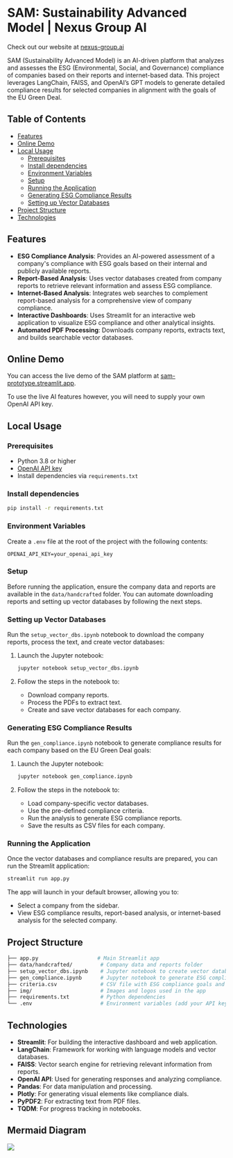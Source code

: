 # SAM: Sustainability Advanced Model | Nexus Group AI

Check out our website at [nexus-group.ai](https://nexus-group.ai/)

SAM (Sustainability Advanced Model) is an AI-driven platform that analyzes and assesses the ESG (Environmental, Social, and Governance) compliance of companies based on their reports and internet-based data. This project leverages LangChain, FAISS, and OpenAI’s GPT models to generate detailed compliance results for selected companies in alignment with the goals of the EU Green Deal.

## Table of Contents

- [Features](#features)
- [Online Demo](#online-demo)
- [Local Usage](#local-usage)
  - [Prerequisites](#prerequisites)
  - [Install dependencies](#install-dependencies)
  - [Environment Variables](#environment-variables)
  - [Setup](#setup)
  - [Running the Application](#running-the-application)
  - [Generating ESG Compliance Results](#generating-esg-compliance-results)
  - [Setting up Vector Databases](#setting-up-vector-databases)
- [Project Structure](#project-structure)
- [Technologies](#technologies)

## Features

- **ESG Compliance Analysis**: Provides an AI-powered assessment of a company's compliance with ESG goals based on their internal and publicly available reports.
- **Report-Based Analysis**: Uses vector databases created from company reports to retrieve relevant information and assess ESG compliance.
- **Internet-Based Analysis**: Integrates web searches to complement report-based analysis for a comprehensive view of company compliance.
- **Interactive Dashboards**: Uses Streamlit for an interactive web application to visualize ESG compliance and other analytical insights.
- **Automated PDF Processing**: Downloads company reports, extracts text, and builds searchable vector databases.

## Online Demo

You can access the live demo of the SAM platform at [sam-prototype.streamlit.app](https://sam-prototype.streamlit.app/).

To use the live AI features however, you will need to supply your own OpenAI API key.

## Local Usage

### Prerequisites

- Python 3.8 or higher
- [OpenAI API key](https://beta.openai.com/signup/)
- Install dependencies via `requirements.txt`

### Install dependencies

```bash
pip install -r requirements.txt
```

### Environment Variables

Create a `.env` file at the root of the project with the following contents:

```
OPENAI_API_KEY=your_openai_api_key
```

### Setup

Before running the application, ensure the company data and reports are available in the `data/handcrafted` folder. You can automate downloading reports and setting up vector databases by following the next steps.

### Setting up Vector Databases

Run the `setup_vector_dbs.ipynb` notebook to download the company reports, process the text, and create vector databases:

1. Launch the Jupyter notebook:

    ```bash
    jupyter notebook setup_vector_dbs.ipynb
    ```

2. Follow the steps in the notebook to:
   - Download company reports.
   - Process the PDFs to extract text.
   - Create and save vector databases for each company.

### Generating ESG Compliance Results

Run the `gen_compliance.ipynb` notebook to generate compliance results for each company based on the EU Green Deal goals:

1. Launch the Jupyter notebook:

    ```bash
    jupyter notebook gen_compliance.ipynb
    ```

2. Follow the steps in the notebook to:
   - Load company-specific vector databases.
   - Use the pre-defined compliance criteria.
   - Run the analysis to generate ESG compliance reports.
   - Save the results as CSV files for each company.

### Running the Application

Once the vector databases and compliance results are prepared, you can run the Streamlit application:

```bash
streamlit run app.py
```

The app will launch in your default browser, allowing you to:

- Select a company from the sidebar.
- View ESG compliance results, report-based analysis, or internet-based analysis for the selected company.

## Project Structure

```bash
├── app.py                   # Main Streamlit app
├── data/handcrafted/         # Company data and reports folder
├── setup_vector_dbs.ipynb    # Jupyter notebook to create vector databases
├── gen_compliance.ipynb      # Jupyter notebook to generate ESG compliance results
├── criteria.csv              # CSV file with ESG compliance goals and criteria
├── img/                      # Images and logos used in the app
├── requirements.txt          # Python dependencies
└── .env                      # Environment variables (add your API keys here)
```

## Technologies

- **Streamlit**: For building the interactive dashboard and web application.
- **LangChain**: Framework for working with language models and vector databases.
- **FAISS**: Vector search engine for retrieving relevant information from reports.
- **OpenAI API**: Used for generating responses and analyzing compliance.
- **Pandas**: For data manipulation and processing.
- **Plotly**: For generating visual elements like compliance dials.
- **PyPDF2**: For extracting text from PDF files.
- **TQDM**: For progress tracking in notebooks.

## Mermaid Diagram

[![](https://mermaid.ink/img/pako:eNptVdtu4kAM_RUrUt_a_YA-rAQJ0O6WliUUrTpUaEgGMmoyE81M6LJN_309F0Lo8oAU7HMc28d2PqJM5iy6jbalfM8KqgwskpUAGJDUKEarkhsY1PUr3Nx8b2MptnzXKGq4FC0MyYzuGKTMNDVQkUNqDiXTr47vCCOx50qKignTQkweJM0BbbCkitPNOTahhoJFcLFrIfFga-xhUp6zDVUtjEh4hEe65zuXUA83pVwAZmvci8fE_U-4rkt6gHEjsoC3jLFjDAQtD5prrKZkma9vQjrr4lAzF3_i60onGL6qS05Fxlq4I7qQ72umd-usM_fwc1ZLZW6GVLMcjkFbuPc05bzrjfWusaPC9Kj3WIQS7H_yD0_mwf-FbgPcBdGqmooDzJluSoPEn2TOsLVWsGNL4nR59L-eM30pCKRlCw8kw5kwrFfkOkeP49w7zhKbJxUkwxamXsKjBZW0KfawvwYQF6hMC4_ED9GcGcXZnpbe4bA_ztqA-lCVFS08kaTJ3uxvIoPRwZ986gU1tqJaCo36zMgdllsy-NLNIyI07OoKHnEdNGwxYW0zWu9d9ut8o7_x-iA2FqabzU7RuuhKG_odsD6AX8RN8kzJjGmNwwwzXrOSC186AlyG3Xjje1qY-175OdGnsT-iE_kuSouYJWOUMCV5MITh0WfoBftjegm0sCCjP0bRzPg1re1WW9AZK3bawqjasNwuIb7nmUyYYMqaL8kI8OzXku5PAFR-SZyFaiw9eyuP4LkDj3mJGpxK_02CpcDcMkW3BoXxQ8vDgWAivyAQTnpvEC_I05vfUAautU_lhVx0fpXq5SRVrDgmyWkLg0E4ZGdHoAP8T-11Zji8uBSunrCoZ_wF0-bs0sQx6Wx2q3sJ2BgTGbbxGMAJ0a1-knhleqzgAyPtFQjcgT-j98Zrb6MiezTC5GUNco9q2eqdPVCGw3Dp3AbjxZBZY-8-8sZj0pnneF73VJiTP_Dj2PMbAQ8PUzy-ExKe_S2wCXbD2L9V3XDc9cRKl7ZYa52erH4YcTzddZ2c7v7fXoseVyK6jiqmKspz_DB-WPAqMgWr2Cq6xcecqrdVtBKfiKONkelBZNGtUQ27jpRsdkV0u8W-4L-mzjFbvJ04j1VnZTlH7af-u-s-v5__AOn1ktw?type=png)](https://mermaid.live/edit#pako:eNptVdtu4kAM_RUrUt_a_YA-rAQJ0O6WliUUrTpUaEgGMmoyE81M6LJN_309F0Lo8oAU7HMc28d2PqJM5iy6jbalfM8KqgwskpUAGJDUKEarkhsY1PUr3Nx8b2MptnzXKGq4FC0MyYzuGKTMNDVQkUNqDiXTr47vCCOx50qKignTQkweJM0BbbCkitPNOTahhoJFcLFrIfFga-xhUp6zDVUtjEh4hEe65zuXUA83pVwAZmvci8fE_U-4rkt6gHEjsoC3jLFjDAQtD5prrKZkma9vQjrr4lAzF3_i60onGL6qS05Fxlq4I7qQ72umd-usM_fwc1ZLZW6GVLMcjkFbuPc05bzrjfWusaPC9Kj3WIQS7H_yD0_mwf-FbgPcBdGqmooDzJluSoPEn2TOsLVWsGNL4nR59L-eM30pCKRlCw8kw5kwrFfkOkeP49w7zhKbJxUkwxamXsKjBZW0KfawvwYQF6hMC4_ED9GcGcXZnpbe4bA_ztqA-lCVFS08kaTJ3uxvIoPRwZ986gU1tqJaCo36zMgdllsy-NLNIyI07OoKHnEdNGwxYW0zWu9d9ut8o7_x-iA2FqabzU7RuuhKG_odsD6AX8RN8kzJjGmNwwwzXrOSC186AlyG3Xjje1qY-175OdGnsT-iE_kuSouYJWOUMCV5MITh0WfoBftjegm0sCCjP0bRzPg1re1WW9AZK3bawqjasNwuIb7nmUyYYMqaL8kI8OzXku5PAFR-SZyFaiw9eyuP4LkDj3mJGpxK_02CpcDcMkW3BoXxQ8vDgWAivyAQTnpvEC_I05vfUAautU_lhVx0fpXq5SRVrDgmyWkLg0E4ZGdHoAP8T-11Zji8uBSunrCoZ_wF0-bs0sQx6Wx2q3sJ2BgTGbbxGMAJ0a1-knhleqzgAyPtFQjcgT-j98Zrb6MiezTC5GUNco9q2eqdPVCGw3Dp3AbjxZBZY-8-8sZj0pnneF73VJiTP_Dj2PMbAQ8PUzy-ExKe_S2wCXbD2L9V3XDc9cRKl7ZYa52erH4YcTzddZ2c7v7fXoseVyK6jiqmKspz_DB-WPAqMgWr2Cq6xcecqrdVtBKfiKONkelBZNGtUQ27jpRsdkV0u8W-4L-mzjFbvJ04j1VnZTlH7af-u-s-v5__AOn1ktw)
